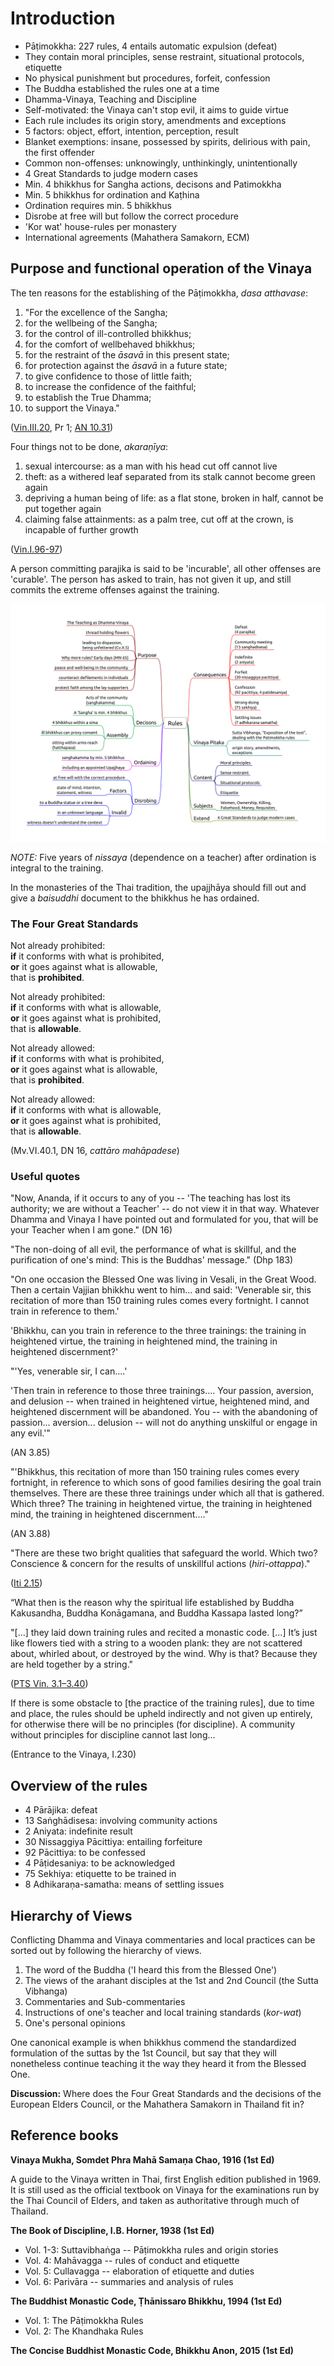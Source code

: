 # Introduction

-   Pāṭimokkha: 227 rules, 4 entails automatic expulsion (defeat)
-   They contain moral principles, sense restraint, situational
    protocols, etiquette
-   No physical punishment but procedures, forfeit, confession
-   The Buddha established the rules one at a time
-   Dhamma-Vinaya, Teaching and Discipline
-   Self-motivated: the Vinaya can't stop evil, it aims to guide virtue
-   Each rule includes its origin story, amendments and exceptions
-   5 factors: object, effort, intention, perception, result
-   Blanket exemptions: insane, possessed by spirits, delirious with
    pain, the first offender
-   Common non-offenses: unknowingly, unthinkingly, unintentionally
-   4 Great Standards to judge modern cases
-   Min. 4 bhikkhus for Sangha actions, decisons and Patimokkha
-   Min. 5 bhikkhus for ordination and Kaṭhina
-   Ordination requires min. 5 bhikkhus
-   Disrobe at free will but follow the correct procedure
-   'Kor wat' house-rules per monastery
-   International agreements (Mahathera Samakorn, ECM)

## Purpose and functional operation of the Vinaya

<!-- latex
\begin{multicols}{2}
-->

The ten reasons for the establishing of the Pāṭimokkha, *dasa atthavase*:

1.  "For the excellence of the Sangha;
2.  for the wellbeing of the Sangha;
3.  for the control of ill-controlled bhikkhus;
4.  for the comfort of wellbehaved bhikkhus;
5.  for the restraint of the *āsavā* in this present state;
6.  for protection against the *āsavā* in a future state;
7.  to give confidence to those of little faith;
8.  to increase the confidence of the faithful;
9.  to establish the True Dhamma;
10. to support the Vinaya."

([Vin.III.20](https://suttacentral.net/pli-tv-bu-vb-pj1/en/brahmali), Pr 1; [AN 10.31](https://suttacentral.net/an10.31/en/bodhi))

<!-- latex
\columnbreak
-->

Four things not to be done, *akaraṇīya*:

1.  sexual intercourse: as a man with his head cut off cannot live
2.  theft: as a withered leaf separated from its stalk cannot become
    green again
3.  depriving a human being of life: as a flat stone, broken in half,
    cannot be put together again
4.  claiming false attainments: as a palm tree, cut off at the crown, is
    incapable of further growth

([Vin.I.96-97](https://suttacentral.net/pli-tv-kd1/en/horner-brahmali))

A person committing parajika is said to be 'incurable', all other offenses are
'curable'. The person has asked to train, has not given it up, and still commits
the extreme offenses against the training.

<!-- latex
\end{multicols}
\par
\clearpage
-->

![Introduction](./includes/mindmaps/introduction.png)

*NOTE:* Five years of *nissaya* (dependence on a teacher) after ordination is
integral to the training.

In the monasteries of the Thai tradition, the upajjhāya should fill out and give
a *baisuddhi* document to the bhikkhus he has ordained.

### The Four Great Standards

<!-- latex
\enlargethispage*{\baselineskip}
\begin{multicols}{2}
-->

Not already prohibited:\
**if** it conforms with what is prohibited,\
**or** it goes against what is allowable,\
that is **prohibited**.

Not already prohibited:\
**if** it conforms with what is allowable,\
**or** it goes against what is prohibited,\
that is **allowable**.

<!-- latex
\columnbreak
-->

Not already allowed:\
**if** it conforms with what is prohibited,\
**or** it goes against what is allowable,\
that is **prohibited**.

Not already allowed:\
**if** it conforms with what is allowable,\
**or** it goes against what is prohibited,\
that is **allowable**.

<!-- latex
\end{multicols}
-->

(Mv.VI.40.1, DN 16, *cattāro mahāpadese*)

<!-- latex
\clearpage
-->

### Useful quotes

"Now, Ananda, if it occurs to any of you -- 'The teaching has lost its
authority; we are without a Teacher' -- do not view it in that way. Whatever
Dhamma and Vinaya I have pointed out and formulated for you, that will be your
Teacher when I am gone." (DN 16)

"The non-doing of all evil, the performance of what is skillful, and the
purification of one's mind: This is the Buddhas' message." (Dhp 183)

"On one occasion the Blessed One was living in Vesali, in the Great
Wood. Then a certain Vajjian bhikkhu went to him... and said: 'Venerable
sir, this recitation of more than 150 training rules comes every
fortnight. I cannot train in reference to them.'

'Bhikkhu, can you train in reference to the three trainings: the training in
heightened virtue, the training in heightened mind, the training in heightened
discernment?'

"'Yes, venerable sir, I can....'

'Then train in reference to those three trainings.... Your passion,
aversion, and delusion -- when trained in heightened virtue, heightened
mind, and heightened discernment will be abandoned. You -- with the
abandoning of passion... aversion... delusion -- will not do anything
unskilful or engage in any evil.'"

(AN 3.85)

"'Bhikkhus, this recitation of more than 150 training rules comes every
fortnight, in reference to which sons of good families desiring the goal
train themselves. There are these three trainings under which all that
is gathered. Which three? The training in heightened virtue, the
training in heightened mind, the training in heightened discernment...."

(AN 3.88)

"There are these two bright qualities that safeguard the world. Which two?
Conscience & concern for the results of unskillful actions (*hiri-ottappa*)."

([Iti 2.15](https://www.accesstoinsight.org/tipitaka/kn/iti/iti.2.028-049.than.html#iti-042))

“What then is the reason why the spiritual life established by Buddha
Kakusandha, Buddha Konāgamana, and Buddha Kassapa lasted long?”

"[...] they laid down training rules and recited a monastic code. [...] It’s just
like flowers tied with a string to a wooden plank: they are not scattered about,
whirled about, or destroyed by the wind. Why is that? Because they are held
together by a string."

([PTS Vin. 3.1–3.40](https://suttacentral.net/pli-tv-bu-vb-pj1/en/brahmali))

If there is some obstacle to [the practice of the training rules], due to time
and place, the rules should be upheld indirectly and not given up entirely, for
otherwise there will be no principles (for discipline). A community without
principles for discipline cannot last long...

(Entrance to the Vinaya, I.230)

<!-- latex
\clearpage
-->

## Overview of the rules

- 4 Pārājika: defeat
- 13 Saṅghādisesa: involving community actions
- 2 Aniyata: indefinite result
- 30 Nissaggiya Pācittiya: entailing forfeiture
- 92 Pācittiya: to be confessed
- 4 Pāṭidesaniya: to be acknowledged
- 75 Sekhiya: etiquette to be trained in
- 8 Adhikaraṇa-samatha: means of settling issues

## Hierarchy of Views

Conflicting Dhamma and Vinaya commentaries and local practices can be sorted out by following the hierarchy of views.

1. The word of the Buddha ('I heard this from the Blessed One')
2. The views of the arahant disciples at the 1st and 2nd Council (the Sutta Vibhanga)
3. Commentaries and Sub-commentaries
4. Instructions of one's teacher and local training standards (*kor-wat*)
5. One's personal opinions

One canonical example is when bhikkhus commend the standardized formulation of
the suttas by the 1st Council, but say that they will nonetheless continue
teaching it the way they heard it from the Blessed One.

**Discussion:** Where does the Four Great Standards and the decisions of the
European Elders Council, or the Mahathera Samakorn in Thailand fit in?

## Reference books

**Vinaya Mukha, Somdet Phra Mahā Samaṇa Chao, 1916 (1st Ed)**

A guide to the Vinaya written in Thai, first English edition published in 1969.
It is still used as the official textbook on Vinaya for the examinations run by
the Thai Council of Elders, and taken as authoritative through much of Thailand.

**The Book of Discipline, I.B. Horner, 1938 (1st Ed)**

- Vol. 1-3: Suttavibhaṅga -- Pāṭimokkha rules and origin stories
- Vol. 4: Mahāvagga -- rules of conduct and etiquette
- Vol. 5: Cullavagga -- elaboration of etiquette and duties
- Vol. 6: Parivāra -- summaries and analysis of rules

**The Buddhist Monastic Code, Ṭhānissaro Bhikkhu, 1994 (1st Ed)**

- Vol. 1: The Pāṭimokkha Rules
- Vol. 2: The Khandhaka Rules

**The Concise Buddhist Monastic Code, Bhikkhu Anon, 2015 (1st Ed)**

